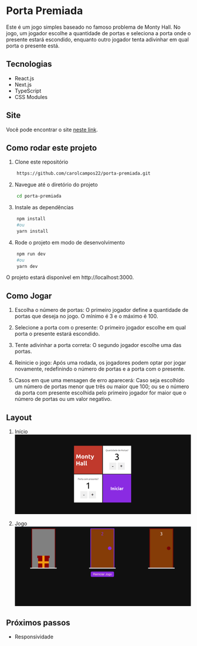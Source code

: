 # Porta Premiada
Este é um jogo simples baseado no famoso problema de Monty Hall. No jogo, um jogador escolhe a quantidade de portas e seleciona a porta onde o presente estará escondido, enquanto outro jogador tenta adivinhar em qual porta o presente está.

## Tecnologias
- React.js
- Next.js
- TypeScript
- CSS Modules

## Site
Você pode encontrar o site [neste link](https://porta-premiada-pied.vercel.app/).

## Como rodar este projeto
1. Clone este repositório

```bash
    https://github.com/carolcampos22/porta-premiada.git
```
2. Navegue até o diretório do projeto
```bash
    cd porta-premiada
```
3. Instale as dependências

```bash
    npm install
    #ou
    yarn install

```
4. Rode o projeto em modo de desenvolvimento

```bash
    npm run dev
    #ou
    yarn dev
```
O projeto estará disponível em http://localhost:3000.

## Como Jogar
1. Escolha o número de portas: O primeiro jogador define a quantidade de portas que deseja no jogo. O mínimo é 3 e o máximo é 100.

2. Selecione a porta com o presente: O primeiro jogador escolhe em qual porta o presente estará escondido. 

3. Tente adivinhar a porta correta: O segundo jogador escolhe uma das portas. 

4. Reinicie o jogo: Após uma rodada, os jogadores podem optar por jogar novamente, redefinindo o número de portas e a porta com o presente.

5. Casos em que uma mensagen de erro aparecerá: Caso seja escolhido um número de portas menor que três ou maior que 100; ou se o número da porta com presente escolhida pelo primeiro jogador for maior que o número de portas ou um valor negativo.

## Layout
1. Início
![](./assets/inicio.png)

2. Jogo
![](./assets/jogo.png)

## Próximos passos
- Responsividade

